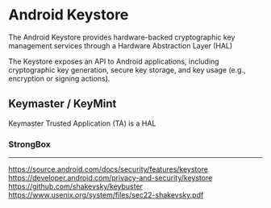 # Android Keystore
The Android Keystore provides hardware-backed cryptographic key management services through a Hardware Abstraction Layer (HAL)

The Keystore exposes an API to Android applications, including cryptographic key generation, secure key storage, and key usage (e.g., encryption or signing actions).

## Keymaster / KeyMint
Keymaster Trusted Application (TA) is a HAL

### StrongBox

---
https://source.android.com/docs/security/features/keystore
https://developer.android.com/privacy-and-security/keystore
https://github.com/shakevsky/keybuster
https://www.usenix.org/system/files/sec22-shakevsky.pdf